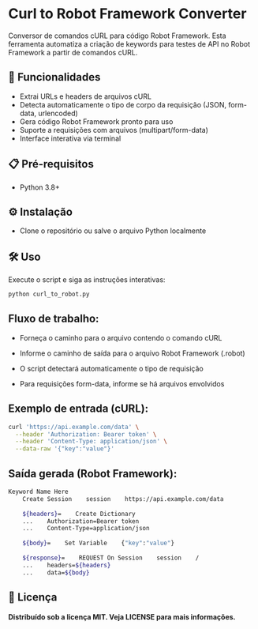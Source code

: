 # Curl to Robot Framework Converter

Conversor de comandos cURL para código Robot Framework. Esta ferramenta automatiza a criação de keywords para testes de API no Robot Framework a partir de comandos cURL.

## 🚀 Funcionalidades
- Extrai URLs e headers de arquivos cURL
- Detecta automaticamente o tipo de corpo da requisição (JSON, form-data, urlencoded)
- Gera código Robot Framework pronto para uso
- Suporte a requisições com arquivos (multipart/form-data)
- Interface interativa via terminal

## 📋 Pré-requisitos
- Python 3.8+

## ⚙️ Instalação
- Clone o repositório ou salve o arquivo Python localmente

## 🛠 Uso
Execute o script e siga as instruções interativas:

```bash
python curl_to_robot.py
```

## Fluxo de trabalho:

- Forneça o caminho para o arquivo contendo o comando cURL

- Informe o caminho de saída para o arquivo Robot Framework (.robot)

- O script detectará automaticamente o tipo de requisição

- Para requisições form-data, informe se há arquivos envolvidos

## Exemplo de entrada (cURL):
```bash
curl 'https://api.example.com/data' \
  --header 'Authorization: Bearer token' \
  --header 'Content-Type: application/json' \
  --data-raw '{"key":"value"}'
```

## Saída gerada (Robot Framework):
```bash
Keyword Name Here
    Create Session    session    https://api.example.com/data
    
    ${headers}=    Create Dictionary
    ...    Authorization=Bearer token
    ...    Content-Type=application/json
    
    ${body}=    Set Variable    {"key":"value"}
    
    ${response}=    REQUEST On Session    session    /
    ...    headers=${headers}
    ...    data=${body}
```

## 📄 Licença
#### Distribuído sob a licença MIT. Veja LICENSE para mais informações.